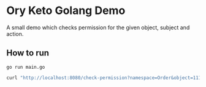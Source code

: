 # Ory Keto Golang Demo

A small demo which checks permission for the given object, subject and action.

## How to run

```go run main.go```

```bash
curl "http://localhost:8080/check-permission?namespace=Order&object=111&relation=owner&subject=alice"
```